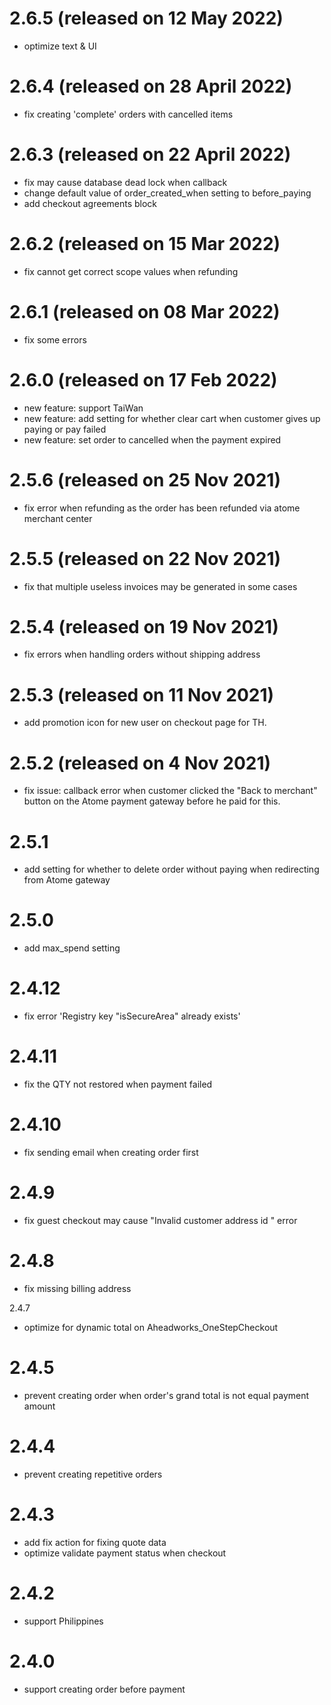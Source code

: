 2.6.5 (released on 12 May 2022)
========
* optimize text & UI

2.6.4 (released on 28 April 2022)
========
* fix creating 'complete' orders with cancelled items

2.6.3 (released on 22 April 2022)
========
* fix may cause database dead lock when callback
* change default value of order_created_when setting to before_paying
* add checkout agreements block

2.6.2 (released on 15 Mar 2022)
========
* fix cannot get correct scope values when refunding

2.6.1 (released on 08 Mar 2022)
========
* fix some errors

2.6.0 (released on 17 Feb 2022)
========
* new feature: support TaiWan
* new feature: add setting for whether clear cart when customer gives up paying or pay failed
* new feature: set order to cancelled when the payment expired

2.5.6 (released on 25 Nov 2021)
========
* fix error when refunding as the order has been refunded via atome merchant center

2.5.5 (released on 22 Nov 2021)
========
* fix that multiple useless invoices may be generated in some cases

2.5.4 (released on 19 Nov 2021)
========
* fix errors when handling orders without shipping address

2.5.3 (released on 11 Nov 2021)
========
* add promotion icon for new user on checkout page for TH.

2.5.2 (released on 4 Nov 2021)
========
* fix issue: callback error when customer clicked the "Back to merchant" button on the Atome payment gateway before he paid for this.

2.5.1
========
* add setting for whether to delete order without paying when redirecting from Atome gateway

2.5.0
========
* add max_spend setting

2.4.12
========
* fix error 'Registry key "isSecureArea" already exists'

2.4.11
========
* fix the QTY not restored when payment failed

2.4.10
========
* fix sending email when creating order first

2.4.9
========
* fix guest checkout may cause "Invalid customer address id " error

2.4.8
========
* fix missing billing address

2.4.7
* optimize for dynamic total on Aheadworks_OneStepCheckout

2.4.5
========
* prevent creating order when order's grand total is not equal payment amount

2.4.4
========
* prevent creating repetitive orders

2.4.3
========
* add fix action for fixing quote data
* optimize validate payment status when checkout

2.4.2
========
* support Philippines

2.4.0
========
* support creating order before payment

